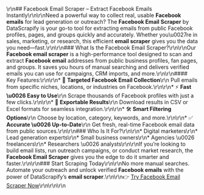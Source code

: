\\r\\n## Facebook Email Scraper – Extract Facebook Emails Instantly\\r\\n\\r\\nNeed a powerful way to collect real, usable **Facebook emails** for lead generation or outreach? The **Facebook Email Scraper** by DataScrapify is your go-to tool for extracting emails from public Facebook profiles, pages, and groups quickly and accurately. Whether you\\u0027re in sales, marketing, or research, this efficient **email scraper** gives you the data you need—fast.\\r\\n\\r\\n### What Is the Facebook Email Scraper?\\r\\n\\r\\nOur **Facebook email scraper** is a high-performance tool designed to scan and extract **Facebook email** addresses from public business profiles, fan pages, and groups. It saves you hours of manual searching and delivers verified emails you can use for campaigns, CRM imports, and more.\\r\\n\\r\\n#### Key Features:\\r\\n\\r\\n* 🔎 **Targeted Facebook Email Collection**\\r\\n  Pull emails from specific niches, locations, or industries on Facebook.\\r\\n\\r\\n* ⚡ **Fast \\u0026 Easy to Use**\\r\\n  Scrape thousands of Facebook profiles with just a few clicks.\\r\\n\\r\\n* 🧾 **Exportable Results**\\r\\n  Download results in CSV or Excel formats for seamless integration.\\r\\n\\r\\n* 🛠️ **Smart Filtering Options**\\r\\n  Choose by location, category, keywords, and more.\\r\\n\\r\\n* ✅ **Accurate \\u0026 Up-to-Date**\\r\\n  Get fresh, real-time Facebook email data from public sources.\\r\\n\\r\\n### Who Is It For?\\r\\n\\r\\n* Digital marketers\\r\\n* Lead generation experts\\r\\n* Small business owners\\r\\n* Agencies \\u0026 freelancers\\r\\n* Researchers \\u0026 analysts\\r\\n\\r\\nIf you’re looking to build email lists, run outreach campaigns, or conduct market research, the **Facebook Email Scraper** gives you the edge to do it smarter and faster.\\r\\n\\r\\n### Start Scraping Today\\r\\n\\r\\nNo more manual searches. Automate your outreach and unlock verified **Facebook emails** with the power of DataScrapify’s **email scraper**.\\r\\n\\r\\n👉 [Try Facebook Email Scraper Now](https://www.datascrapify.com/product/Facebook-Email-Scraper)\\r\\n\\r\\n\\r\\n

